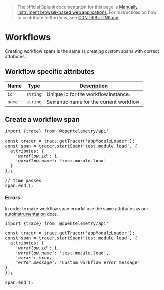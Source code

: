 > The official Splunk documentation for this page is [Manually instrument browser-based web applications](https://quickdraw.splunk.com/redirect/?product=Observability&location=github.rum.manual.instrumentation&version=current). For instructions on how to contribute to the docs, see [CONTRIBUTING.md](../CONTRIBUTING.md#documentation).

# Workflows

Creating workflow spans is the same as creating custom spans with correct attributes.

## Workflow specific attributes

|Name|Type|Description|
|---|---|---|
|`id`|`string`|Unique id for the workflow instance.|
|`name`|`string`|Semantic name for the current workflow.|

## Create a workflow span

<pre>import {trace} from '@opentelemetry/api'<br><br>const tracer = trace.getTracer('appModuleLoader');<br>const span = tracer.startSpan('test.module.load', {<br>  attributes: {<br>    <em>'workflow.id'</em>: 1,<br>    <em>'workflow.name'</em>: 'test.module.load'<br>  }<br>});<br><br>// time passes<br>span.end();</pre>

### Errors

In order to make workflow span errorful use the same attributes as our [autoinstrumentation](./Errors.md) does.

<pre>import {trace} from '@opentelemetry/api'<br><br>const tracer = trace.getTracer('appModuleLoader');<br>const span = tracer.startSpan('test.module.load', {<br>  attributes: {<br>    <em>'workflow.id'</em>: 1,<br>    <em>'workflow.name'</em>: 'test.module.load',<br>    <em>'error'</em>: true,<br>    <em>'error.message'</em>: 'Custom workflow error message'<br>}<br>});<br><br>span.end();</pre>
